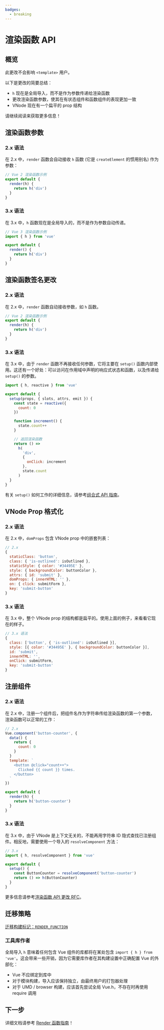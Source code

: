 ```yaml
---
badges:
  - breaking
---
```

# 渲染函数 API <MigrationBadges :badges="$frontmatter.badges" />

## 概览

此更改不会影响 `<template>` 用户。

以下是更改的简要总结：

- `h` 现在是全局导入，而不是作为参数传递给渲染函数
- 更改渲染函数参数，使其在有状态组件和函数组件的表现更加一致
- VNode 现在有一个扁平的 prop 结构

请继续阅读来获取更多信息！

## 渲染函数参数

### 2.x 语法

在 2.x 中，`render` 函数会自动接收 `h` 函数 (它是 `createElement` 的惯用别名) 作为参数：

```js
// Vue 2 渲染函数示例
export default {
  render(h) {
    return h('div')
  }
}
```

### 3.x 语法

在 3.x 中，`h` 函数现在是全局导入的，而不是作为参数自动传递。

```js
// Vue 3 渲染函数示例
import { h } from 'vue'

export default {
  render() {
    return h('div')
  }
}
```

## 渲染函数签名更改

### 2.x 语法

在 2.x 中，`render` 函数自动接收参数，如 `h` 函数。

```js
// Vue 2 渲染函数示例
export default {
  render(h) {
    return h('div')
  }
}
```

### 3.x 语法

在 3.x 中，由于 `render` 函数不再接收任何参数，它将主要在 `setup()` 函数内部使用。这还有一个好处：可以访问在作用域中声明的响应式状态和函数，以及传递给 `setup()` 的参数。

```js
import { h, reactive } from 'vue'

export default {
  setup(props, { slots, attrs, emit }) {
    const state = reactive({
      count: 0
    })

    function increment() {
      state.count++
    }

    // 返回渲染函数
    return () =>
      h(
        'div',
        {
          onClick: increment
        },
        state.count
      )
  }
}
```

有关 `setup()` 如何工作的详细信息，请参考[组合式 API 指南](/guide/composition-api-introduction.html)。

## VNode Prop 格式化

### 2.x 语法

在 2.x 中，`domProps` 包含 VNode prop 中的嵌套列表：

```js
// 2.x
{
  staticClass: 'button',
  class: { 'is-outlined': isOutlined },
  staticStyle: { color: '#34495E' },
  style: { backgroundColor: buttonColor },
  attrs: { id: 'submit' },
  domProps: { innerHTML: '' },
  on: { click: submitForm },
  key: 'submit-button'
}
```

### 3.x 语法

在 3.x 中，整个 VNode prop 的结构都是扁平的。使用上面的例子，来看看它现在的样子。

```js
// 3.x 语法
{
  class: ['button', { 'is-outlined': isOutlined }],
  style: [{ color: '#34495E' }, { backgroundColor: buttonColor }],
  id: 'submit',
  innerHTML: '',
  onClick: submitForm,
  key: 'submit-button'
}
```

## 注册组件

### 2.x 语法

在 2.x 中，注册一个组件后，把组件名作为字符串传给渲染函数的第一个参数，渲染函数可以正常的工作：

```js
// 2.x
Vue.component('button-counter', {
  data() {
    return {
      count: 0
    }
  }
  template: `
    <button @click="count++">
      Clicked {{ count }} times.
    </button>
  `
})

export default {
  render(h) {
    return h('button-counter')
  }
}
```

### 3.x 语法

在 3.x 中，由于 VNode 是上下文无关的，不能再用字符串 ID 隐式查找已注册组件。相反地，需要使用一个导入的 `resolveComponent` 方法：

```js
// 3.x
import { h, resolveComponent } from 'vue'

export default {
  setup() {
    const ButtonCounter = resolveComponent('button-counter')
    return () => h(ButtonCounter)
  }
}

```

更多信息请参考[渲染函数 API 更改 RFC](https://github.com/vuejs/rfcs/blob/master/active-rfcs/0008-render-function-api-change.md#context-free-vnodes)。

## 迁移策略

[迁移构建标记：`RENDER_FUNCTION`](migration-build.html#compat-configuration)

### 工具库作者

全局导入 `h` 意味着任何包含 Vue 组件的库都将在某处包含 `import { h } from 'vue'`。这会带来一些开销，因为它需要库作者在其构建设置中正确配置 Vue 的外部化：

- Vue 不应绑定到库中
- 对于模块构建，导入应该保持独立，由最终用户的打包器处理
- 对于 UMD / browser 构建，应该首先尝试全局 Vue.h，不存在时再使用 require 调用

## 下一步

详细文档请参考 [Render 函数指南](/guide/render-function)！
